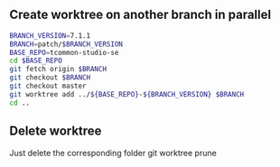 ## Create worktree on another branch in parallel
```bash
BRANCH_VERSION=7.1.1
BRANCH=patch/$BRANCH_VERSION
BASE_REPO=tcommon-studio-se
cd $BASE_REPO
git fetch origin $BRANCH
git checkout $BRANCH
git checkout master
git worktree add ../${BASE_REPO}-${BRANCH_VERSION} $BRANCH
cd ..
```

## Delete worktree
Just delete the corresponding folder
git worktree prune
